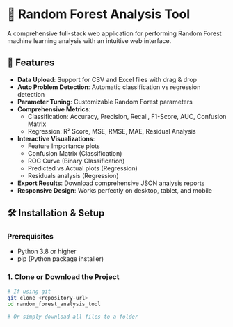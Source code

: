 # 🌲 Random Forest Analysis Tool

A comprehensive full-stack web application for performing Random Forest machine learning analysis with an intuitive web interface.

## 🚀 Features

- **Data Upload**: Support for CSV and Excel files with drag & drop
- **Auto Problem Detection**: Automatic classification vs regression detection
- **Parameter Tuning**: Customizable Random Forest parameters
- **Comprehensive Metrics**: 
  - Classification: Accuracy, Precision, Recall, F1-Score, AUC, Confusion Matrix
  - Regression: R² Score, MSE, RMSE, MAE, Residual Analysis
- **Interactive Visualizations**:
  - Feature Importance plots
  - Confusion Matrix (Classification)
  - ROC Curve (Binary Classification)
  - Predicted vs Actual plots (Regression)
  - Residuals analysis (Regression)
- **Export Results**: Download comprehensive JSON analysis reports
- **Responsive Design**: Works perfectly on desktop, tablet, and mobile

## 🛠 Installation & Setup

### Prerequisites
- Python 3.8 or higher
- pip (Python package installer)

### 1. Clone or Download the Project
```bash
# If using git
git clone <repository-url>
cd random_forest_analysis_tool

# Or simply download all files to a folder